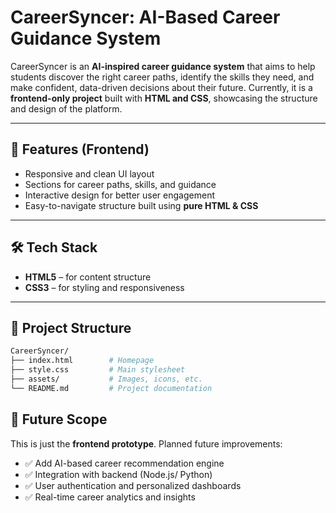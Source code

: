 # CareerSyncer: AI-Based Career Guidance System  

CareerSyncer is an **AI-inspired career guidance system** that aims to help students discover the right career paths, identify the skills they need, and make confident, data-driven decisions about their future. 
Currently, it is a **frontend-only project** built with **HTML and CSS**, showcasing the structure and design of the platform.  

---

## 🚀 Features (Frontend)  
- Responsive and clean UI layout  
- Sections for career paths, skills, and guidance  
- Interactive design for better user engagement  
- Easy-to-navigate structure built using **pure HTML & CSS**  

---

## 🛠️ Tech Stack  
- **HTML5** – for content structure  
- **CSS3** – for styling and responsiveness  

---

## 📂 Project Structure  
```bash
CareerSyncer/
├── index.html        # Homepage
├── style.css         # Main stylesheet
├── assets/           # Images, icons, etc.
└── README.md         # Project documentation

```
## 🔮 Future Scope  

This is just the **frontend prototype**. Planned future improvements:  

- ✅ Add AI-based career recommendation engine  
- ✅ Integration with backend (Node.js/ Python)  
- ✅ User authentication and personalized dashboards  
- ✅ Real-time career analytics and insights  
